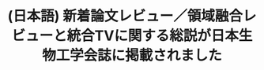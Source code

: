 ---
layout: post-en-none
published: true
title: '(日本語) 新着論文レビュー／領域融合レビューと統合TVに関する総説が日本生物工学会誌に掲載されました'
tags:
- publishment
category: en
---